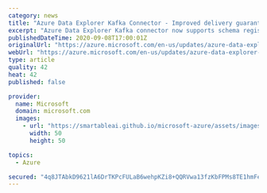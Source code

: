 ```yaml
---
category: news
title: "Azure Data Explorer Kafka Connector - Improved delivery guarantees, schema registry support, and Confluent certification"
excerpt: "Azure Data Explorer Kafka connector now supports schema registry, additional converters, \"at least once\" delivery guarantees, improved and configurable retries, behavior on error, and is Confluent gold certified."
publishedDateTime: 2020-09-08T17:00:01Z
originalUrl: "https://azure.microsoft.com/en-us/updates/azure-data-explorer-kafka-connector-improved-delivery-guarantees-schema-registry-support-and-confluent-certification/"
webUrl: "https://azure.microsoft.com/en-us/updates/azure-data-explorer-kafka-connector-improved-delivery-guarantees-schema-registry-support-and-confluent-certification/"
type: article
quality: 42
heat: 42
published: false

provider:
  name: Microsoft
  domain: microsoft.com
  images:
    - url: "https://smartableai.github.io/microsoft-azure/assets/images/organizations/microsoft.com-50x50.jpg"
      width: 50
      height: 50

topics:
  - Azure

secured: "4q8JTAbkD9621lA6DrTKPcFULaB6wehpKZi8+QQRVwa13fzKbFPMs8TE1hmFealGRIK8j7xGdXbq3GcnOSLEEs2sRmD0WYaiJxlmzX6sMb+zSuHiW1DfawCPO0GX7g2fBH9Dex09IvZX8v2ubsD2wR740uFA6Ocig2P+YZ06RgFE5uGruTfORgrH9vgM2ZJDVl98XODDfK5HaNA+Z2j24nIY2PbpeyjRoiEFRionITnEKt+6sCtcvht9eMUyN0xOOgWKxcU/QT1Bwz476ho8cotzJG5uRQnJXwXMMrsiIhqEoOxamv4+nZNy6cVqBK6PeIidULc4CfShl58DPtHLXylK0pfeodpmPgs3civMi1w=;7E3OAleCL/OrdHGZtaFwnA=="
---
```


